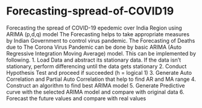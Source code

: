 # Forecasting-spread-of-COVID19
Forecasting the spread of COVID-19 epedemic over India Region using ARIMA (p,d,q) model
The Forecasting helps to take appropriate measures by Indian Government to control virus pandemic. 
The Forecasting of Deaths due to The Corona Virus Pandemic can be done by basic ARIMA (Auto Regressive Integration Moving Average) model. This can be implemented by following.
    1.	Load Data and abstract its stationary data. If the data isn’t stationary, perform differencing until the data gets stationary
    2.	Conduct Hypothesis Test and proceed if succeeded (h = logical 1)
    3.	Generate Auto Correlation and Partial Auto Correlation that help to find AR and MA range
    4.	Construct an algorithm to find best ARIMA model
    5.	Generate Predictive curve with the selected ARIMA model and compare with original data
    6.	Forecast the future values and compare with real values
